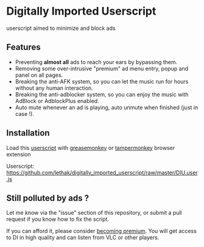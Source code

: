 # Digitally Imported Userscript

userscript aimed to minimize and block ads


## Features

* Preventing **almost all** ads to reach your ears by bypassing them.
* Removing some over-intrusive "premium" ad menu entry, popup and panel on all pages.
* Breaking the anti-AFK system, so you can let the music run for hours without any human interaction.
* Breaking the anti-adblocker system, so you can enjoy the music with AdBlock or AdblockPlus enabled.
* Auto mute whenever an ad is playing, auto unmute when finished (just in case !).

## Installation

Load this [userscript](https://github.com/lethak/digitally_imported_userscript/raw/master/DIU.user.js) with [greasemonkey](https://addons.mozilla.org/en-gb/firefox/addon/greasemonkey/) or [tampermonkey](https://chrome.google.com/webstore/detail/tampermonkey/dhdgffkkebhmkfjojejmpbldmpobfkfo) browser extension

Userscript: https://github.com/lethak/digitally_imported_userscript/raw/master/DIU.user.js

## Still polluted by ads ?

Let me know via the "issue" section of this repository, or submit a pull request if you know how to fix the script.

If you can afford it, please consider [becoming premium](https://www.di.fm/premium). You will get access to DI in high quality and can listen from VLC or other players.
